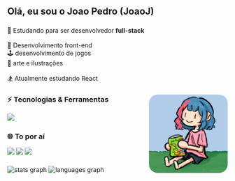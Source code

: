 <h2>Olá, eu sou o Joao Pedro (JoaoJ)</h2>

###

<p align="left">🛵 Estudando para ser desenvolvedor <b>full-stack</b><br>
  <br>🎨 Desenvolvimento front-end<br>🕹️ desenvolvimento de jogos<br>🎈 arte e ilustrações<br><br>🏂 Atualmente estudando React</p>

###

<img 
  align="right" 
  src="https://raw.githubusercontent.com/JoaoPedro77/JoaoPedro77/refs/heads/main/kate%20salguadin.png"  
  width="180" 
  style="border-radius: 20px;" 
/>


###

<h3 align="left">⚡ Tecnologias & Ferramentas</h3>

<div align="left">
  <img src="https://skillicons.dev/icons?i=js,ts,html,css,react,tailwind,gamemakerstudio,electron,godot,flutter,py,ps" height="35" />
</div>

###

<h3 align="left">🌐 To por aí</h3>

<div align="left">
  <a href="https://www.instagram.com/joaoj_pedroo/" target="_blank"><img src="https://img.shields.io/badge/Instagram-E4405F?logo=instagram&logoColor=white&style=for-the-badge" height="35" /></a>
  <a href="https://www.youtube.com/@joaojpedu" target="_blank"><img src="https://img.shields.io/badge/YouTube-FF0000?logo=youtube&logoColor=white&style=for-the-badge" height="35" /></a>
  <a href="mailto:joaojpedrocardoso@gmail.com" target="_blank"><img src="https://img.shields.io/badge/Gmail-D14836?logo=gmail&logoColor=white&style=for-the-badge" height="35" /></a>
</div>

###

<div align="left">
  <img src="https://github-readme-stats.vercel.app/api?username=JoaoPedro77&hide_title=false&hide_rank=false&show_icons=true&include_all_commits=true&count_private=true&disable_animations=false&theme=dracula&locale=en&hide_border=true" height="150" alt="stats graph"  />
  <img src="https://github-readme-stats.vercel.app/api/top-langs?username=JoaoPedro77&locale=en&hide_title=false&layout=compact&card_width=320&langs_count=8&theme=dracula&hide_border=true" height="150" alt="languages graph"  />
</div>

